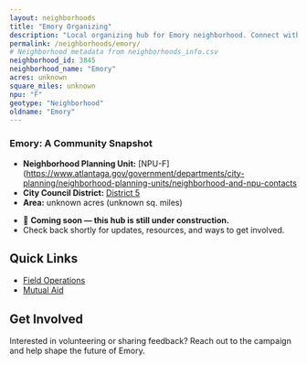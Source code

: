 ```yaml
---
layout: neighborhoods
title: "Emory Organizing"
description: "Local organizing hub for Emory neighborhood. Connect with field operations, mutual aid, and community organizing efforts."
permalink: /neighborhoods/emory/
# Neighborhood metadata from neighborhoods_info.csv
neighborhood_id: 3845
neighborhood_name: "Emory"
acres: unknown
square_miles: unknown
npu: "F"
geotype: "Neighborhood"
oldname: "Emory"
---
```


### **Emory: A Community Snapshot**

  * **Neighborhood Planning Unit:** [NPU-F](https://www.atlantaga.gov/government/departments/city-planning/neighborhood-planning-units/neighborhood-and-npu-contacts
  * **City Council District:** [District 5](https://citycouncil.atlantaga.gov/council-members)
  * **Area:** unknown acres (unknown sq. miles)

- 🚧 **Coming soon — this hub is still under construction.**
- Check back shortly for updates, resources, and ways to get involved.

## Quick Links

- [Field Operations](./field-ops/)
- [Mutual Aid](./mutual-aid/)

## Get Involved

Interested in volunteering or sharing feedback? Reach out to the campaign and help shape the future of Emory.
